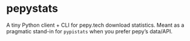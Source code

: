 # pepystats

A tiny Python client + CLI for pepy.tech download statistics.
Meant as a pragmatic stand-in for `pypistats` when you prefer pepy’s data/API.

